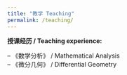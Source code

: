 ```yaml
---
title: "教学 Teaching"
permalink: /teaching/
---
```


**授课经历 / Teaching experience:**

– 《数学分析》 / Mathematical Analysis  
– 《微分几何》 / Differential Geometry
